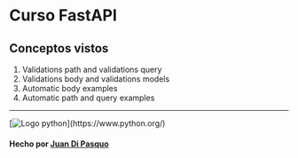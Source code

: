 # Curso FastAPI

## Conceptos vistos
1. Validations  path and  validations query 
2. Validations body and validations models
3. Automatic body examples
4. Automatic path and query examples

------------

  [![Logo python](https://i.imgur.com/fDkhooA.png")](https://www.python.org/)
####  Hecho por [Juan Di Pasquo](https://twitter.com/JADiPasquo "Juan Di Pasquo")
